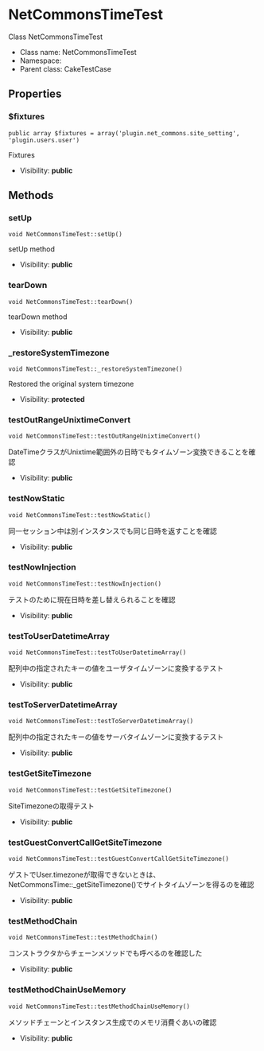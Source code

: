 NetCommonsTimeTest
===============

Class NetCommonsTimeTest




* Class name: NetCommonsTimeTest
* Namespace: 
* Parent class: CakeTestCase





Properties
----------


### $fixtures

    public array $fixtures = array('plugin.net_commons.site_setting', 'plugin.users.user')

Fixtures



* Visibility: **public**


Methods
-------


### setUp

    void NetCommonsTimeTest::setUp()

setUp method



* Visibility: **public**




### tearDown

    void NetCommonsTimeTest::tearDown()

tearDown method



* Visibility: **public**




### _restoreSystemTimezone

    void NetCommonsTimeTest::_restoreSystemTimezone()

Restored the original system timezone



* Visibility: **protected**




### testOutRangeUnixtimeConvert

    void NetCommonsTimeTest::testOutRangeUnixtimeConvert()

DateTimeクラスがUnixtime範囲外の日時でもタイムゾーン変換できることを確認



* Visibility: **public**




### testNowStatic

    void NetCommonsTimeTest::testNowStatic()

同一セッション中は別インスタンスでも同じ日時を返すことを確認



* Visibility: **public**




### testNowInjection

    void NetCommonsTimeTest::testNowInjection()

テストのために現在日時を差し替えられることを確認



* Visibility: **public**




### testToUserDatetimeArray

    void NetCommonsTimeTest::testToUserDatetimeArray()

配列中の指定されたキーの値をユーザタイムゾーンに変換するテスト



* Visibility: **public**




### testToServerDatetimeArray

    void NetCommonsTimeTest::testToServerDatetimeArray()

配列中の指定されたキーの値をサーバタイムゾーンに変換するテスト



* Visibility: **public**




### testGetSiteTimezone

    void NetCommonsTimeTest::testGetSiteTimezone()

SiteTimezoneの取得テスト



* Visibility: **public**




### testGuestConvertCallGetSiteTimezone

    void NetCommonsTimeTest::testGuestConvertCallGetSiteTimezone()

ゲストでUser.timezoneが取得できないときは、NetCommonsTime::_getSiteTimezone()でサイトタイムゾーンを得るのを確認



* Visibility: **public**




### testMethodChain

    void NetCommonsTimeTest::testMethodChain()

コンストラクタからチェーンメソッドでも呼べるのを確認した



* Visibility: **public**




### testMethodChainUseMemory

    void NetCommonsTimeTest::testMethodChainUseMemory()

メソッドチェーンとインスタンス生成でのメモリ消費ぐあいの確認



* Visibility: **public**



